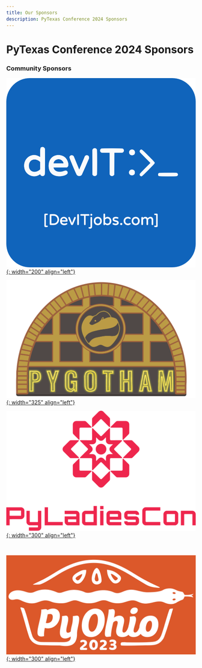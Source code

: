 ```yaml
---
title: Our Sponsors
description: PyTexas Conference 2024 Sponsors
---
```

# PyTexas Conference 2024 Sponsors

### Community Sponsors

[![DevIT US Sponsor Logo](../../assets/images/sponsors/devitus-square2.png){: width="200" align="left"}](https://devitjobs.com/jobs/python/all/all)

[![PyGotham Logo](../../assets/images/sponsors/PyGotham.png){: width="325" align="left"}](https://2023.pygotham.tv/)

[![PyLadies 2023 Conference Logo](../../assets/images/sponsors/pyladies-logo-vertical.png){: width="300" align="left"}](https://conference.pyladies.com/index.html)

<br clear=all>

[![PyOhio 2023 Conference Logo](../../assets/images/sponsors/pyohio.png){: width="300" align="left"}](https://www.pyohio.org/2023/)
